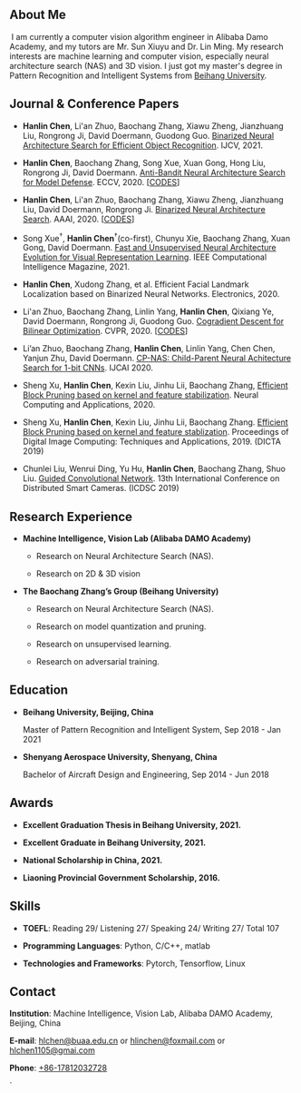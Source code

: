 

## About Me

 I am currently a computer vision algorithm engineer in Alibaba Damo Academy, and my tutors are Mr. Sun Xiuyu and Dr. Lin Ming. My research interests are machine learning and computer vision, especially neural architecture search (NAS) and 3D vision. I just got my master's degree in Pattern Recognition and Intelligent Systems from [Beihang University](https://www.buaa.edu.cn).

<!-- I am currently a computer vision algorithm engineer Alibaba DAMO Academy, and my mentor is Xiuyu Sun and Dr. Ming Lin. My research interests are in machine learning and computer vision, especially in neural architecture search (NAS) and 3D vision. I just obtained my master degree in pattern recognition and intelligent system from [Beihang University](https://www.buaa.edu.cn), searching for NAS. And my supervisor is Prof. [Baochang Zhang](https://scholar.google.com/citations?user=WH0J_34AAAAJ&hl=en). -->

## Journal & Conference Papers

- **Hanlin Chen**, Li'an Zhuo, Baochang Zhang, Xiawu Zheng, Jianzhuang Liu, Rongrong Ji, David Doermann, Guodong Guo. [Binarized Neural Architecture Search for Efficient Object Recognition](https://arxiv.org/pdf/2009.04247.pdf). IJCV, 2021.

- **Hanlin Chen**, Baochang Zhang, Song Xue, Xuan Gong, Hong Liu, Rongrong Ji, David Doermann. [Anti-Bandit Neural Architecture Search for Model Defense](https://arxiv.org/pdf/2008.00698.pdf). ECCV, 2020. [[CODES](https://github.com/bczhangbczhang/ABanditNAS)]

- **Hanlin Chen**, Li'an Zhuo, Baochang Zhang, Xiawu Zheng, Jianzhuang Liu, David Doermann, Rongrong Ji. [Binarized Neural Architecture Search](https://arxiv.org/pdf/1911.10862v1.pdf). AAAI, 2020. [[CODES](https://github.com/bczhangbczhang/BNAS)]

- Song Xue<sup>†</sup>, **Hanlin Chen**<sup>†</sup>(co-first), Chunyu Xie, Baochang Zhang, Xuan Gong, David Doermann. [Fast and Unsupervised Neural Architecture Evolution for Visual Representation Learning](https://ieeexplore.ieee.org/document/9492168). IEEE Computational Intelligence Magazine, 2021.

- **Hanlin Chen**, Xudong Zhang, et al. Efficient Facial Landmark Localization based on Binarized Neural Networks. Electronics, 2020.

- Li'an Zhuo, Baochang Zhang, Linlin Yang, **Hanlin Chen**, Qixiang Ye, David Doermann, Rongrong Ji, Guodong Guo. [Cogradient Descent for Bilinear Optimization](https://openaccess.thecvf.com/content_CVPR_2020/papers/Zhuo_Cogradient_Descent_for_Bilinear_Optimization_CVPR_2020_paper.pdf). CVPR, 2020. [[CODES](https://github.com/bczhangbczhang/CoGD)]


- Li’an Zhuo, Baochang Zhang, **Hanlin Chen**, Linlin Yang, Chen Chen, Yanjun Zhu, David Doermann. [CP-NAS: Child-Parent Neural Achitecture Search for 1-bit CNNs](https://www.ijcai.org/proceedings/2020/0144.pdf). IJCAI 2020.

- Sheng Xu, **Hanlin Chen**, Kexin Liu, Jinhu Lii, Baochang Zhang, [Efficient Block Pruning based on kernel and feature stabilization](https://ieeexplore.ieee.org/document/8946001). Neural Computing and Applications, 2020.

- Sheng Xu, **Hanlin Chen**, Kexin Liu, Jinhu Lii, Baochang Zhang. [Efficient Block Pruning based on kernel and feature stablization](https://ieeexplore.ieee.org/document/8946001). Proceedings of Digital Image Computing: Techniques and Applications, 2019. (DICTA 2019)

- Chunlei Liu, Wenrui Ding, Yu Hu, **Hanlin Chen**, Baochang Zhang, Shuo Liu. [Guided Convolutional Network](https://www.researchgate.net/publication/336051683_Guided_Convolutional_Network). 13th International Conference on Distributed Smart Cameras. (ICDSC 2019)


## Research Experience
* **Machine Intelligence, Vision Lab (Alibaba DAMO Academy)**
  - Research on Neural Architecture Search (NAS).
  
  - Research on 2D & 3D vision


* **The Baochang Zhang’s Group (Beihang University)**
  - Research on Neural Architecture Search (NAS).

  - Research on model quantization and pruning.

  - Research on unsupervised learning.

  - Research on adversarial training.


## Education

* **Beihang University, Beijing, China**

    Master of Pattern Recognition and Intelligent System, Sep 2018 - Jan 2021

* **Shenyang Aerospace University, Shenyang, China**

    Bachelor of Aircraft Design and Engineering, Sep 2014 - Jun 2018

  <!-- |                       |               |
  |:----------------------|--------------:|
  |**Beihang University** | Beijing, China|
  |Master of Pattern Recognition and Intelligent System | Sep 2018 - Present|
  |**Shenyang Aerospace University** | Shenyang, China|
  |Bachelor of Aircraft Design and Engineering | Sep 2014 - Jun 2018| -->

## Awards

* **Excellent Graduation Thesis in Beihang University, 2021.**

* **Excellent Graduate in Beihang University, 2021.**

* **National Scholarship in China, 2021.**
  
* **Liaoning Provincial Government Scholarship, 2016.**

## Skills

- **TOEFL**: Reading 29/ Listening 27/ Speaking 24/ Writing 27/ Total 107

- **Programming Languages**: Python, C/C++, matlab

- **Technologies and Frameworks**: Pytorch, Tensorflow, Linux

## Contact

**Institution**: Machine Intelligence, Vision Lab, Alibaba DAMO Academy, Beijing, China

<!-- **Address**: Room 1126, New Main Building #E, XueYuan Road No.37, Beihang University, 100191 -->

**E-mail**: [hlchen@buaa.edu.cn](mailto:hlchen@buaa.edu.cn) or [hlinchen@foxmail.com](mailto:hlinchen@foxmail.com) or [hlchen1105@gmai.com](mailto:hlchen1105@gmai.com)

**Phone**: [+86-17812032728](tel:+86-17812032728)



`
